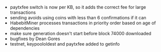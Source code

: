 * paytxfee switch is now per KB, so it adds the correct fee for large transactions
* sending avoids using coins with less than 6 confirmations if it can
* HabebitMiner processes transactions in priority order based on age of dependencies
* make sure generation doesn't start before block 74000 downloaded
* bugfixes by Dean Gores
* testnet, keypoololdest and paytxfee added to getinfo
